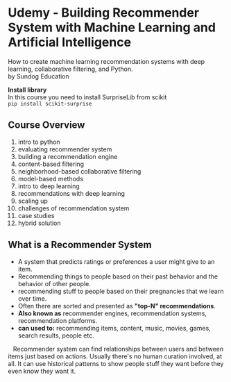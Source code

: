 # Udemy - Building Recommender System with Machine Learning and Artificial Intelligence
How to create machine learning recommendation systems with deep learning, collaborative filtering, and Python.  
by Sundog Education

**Install library**  
In this course you need to install SurpriseLib from scikit  
``` pip install scikit-surprise ```

## Course Overview
1. intro to python
2. evaluating recommender system
3. building a recommendation engine
4. content-based filtering
5. neighborhood-based collaborative filtering
6. model-based methods
7. intro to deep learning
8. recommendations with deep learning
9. scaling up
10. challenges of recommendation system
11. case studies
12. hybrid solution

## What is a Recommender System
* A system that predicts ratings or preferences a user might give to an item. 
* Recommending things to people based on their past behavior and the behavior of other people.
* recommending stuff to people based on their pregnancies that we learn over time.
* Often there are sorted and presented as **"top-N" recommendations**.
* **Also known as** recommender engines, recommendation systems, recommendation platforms.
* **can used to:** recommending items, content, music, movies, games, search results, people etc.

&nbsp;&nbsp;&nbsp;Recommender system can find relationships between users and between items just based on actions. Usually there's no human curation involved, at all. It can use historical patterns to show people stuff they want before they even know they want it.
